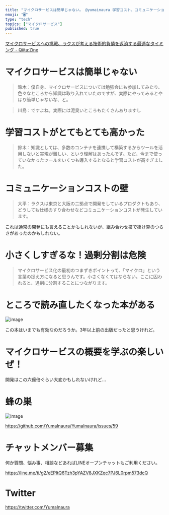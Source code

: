 ```yaml
---
title: "マイクロサービスは簡単じゃない。 @yumainaura 学習コスト、コミュニケーションコスト、過剰分割注意。抜粋学習まとめ。"
emoji: "🖥"
type: "tech"
topics: ["マイクロサービス"]
published: true
---
```


[マイクロサービスへの挑戦、ラクスが考える技術的負債を返済する最適なタイミング - Qiita:Zine](https://zine.qiita.com/jobs/rakus-microservice/?utm_source=qiita&utm_medium=banner)


# マイクロサービスは簡単じゃない

>鈴木：僕自身、マイクロサービスについては勉強会にも参加してみたり、色々なところから知識は取り入れていたのですが、実際にやってみるとやはり簡単じゃないな、と。

>川島：ですよね。実際には泥臭いところもたくさんありますし

# 学習コストがとてもとても高かった

>鈴木：知識としては、多数のコンテナを連携して構築するからツールを活用しないと実現が難しい、という理解はあったんです。ただ、今まで使っていなかったツールをいくつも導入するとなると学習コストが高すぎました。

# コミュニケーションコストの壁

>大平：ラクスは東京と大阪の二拠点で開発をしているプロダクトもあり、どうしても仕様のすり合わせなどコミュニケーションコストが発生しています。

これは通常の開発にも言えることかもしれないが、組み合わせ技で掛け算のつらさがあったのかもしれない。

# 小さくしすぎるな！過剰分割は危険

>マイクロサービス化の最初のつまずきポイントって、「マイクロ」という言葉の捉え方になると思うんです。小さくなくてはならない。ここに囚われると、過剰に分割することにつながります。

# ところで読み直したくなった本がある

![image](https://user-images.githubusercontent.com/13635059/50545380-c4803200-0c55-11e9-9792-aff0e13c9106.png)

この本はいまでも有効なのだろうか。3年以上前の出版だったと思うけれど。

# マイクロサービスの概要を学ぶの楽しいぜ！

開発はこの六億倍ぐらい大変かもしれないけれど…

# 蜂の巣

![image](https://user-images.githubusercontent.com/13635059/50545384-ee395900-0c55-11e9-9c78-7dd1d972ea6c.png)


https://github.com/YumaInaura/YumaInaura/issues/59








<!-- Update From Qiita API -->

# チャットメンバー募集


何か質問、悩み事、相談などあればLINEオープンチャットもご利用ください。

https://line.me/ti/g2/eEPltQ6Tzh3pYAZV8JXKZqc7PJ6L0rpm573dcQ





# Twitter


https://twitter.com/YumaInaura


<!-- Update From Qiita API -->


